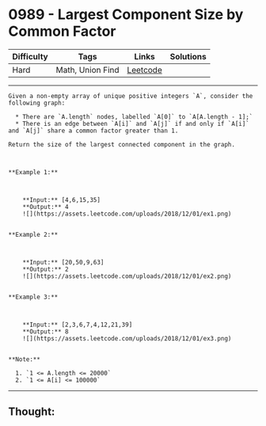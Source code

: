 # 0989 - Largest Component Size by Common Factor

Difficulty  | Tags | Links | Solutions
----------- | ---- | ----- | -----
Hard | Math, Union Find | [Leetcode](https://leetcode.com/problems/largest-component-size-by-common-factor/description/) |


-----------

```
Given a non-empty array of unique positive integers `A`, consider the
following graph:

  * There are `A.length` nodes, labelled `A[0]` to `A[A.length - 1];`
  * There is an edge between `A[i]` and `A[j]` if and only if `A[i]` and `A[j]` share a common factor greater than 1.

Return the size of the largest connected component in the graph.



**Example 1:**

    
    
    **Input:** [4,6,15,35]
    **Output:** 4
    ![](https://assets.leetcode.com/uploads/2018/12/01/ex1.png)
    

**Example 2:**

    
    
    **Input:** [20,50,9,63]
    **Output:** 2
    ![](https://assets.leetcode.com/uploads/2018/12/01/ex2.png)
    

**Example 3:**

    
    
    **Input:** [2,3,6,7,4,12,21,39]
    **Output:** 8
    ![](https://assets.leetcode.com/uploads/2018/12/01/ex3.png)
    

**Note:**

  1. `1 <= A.length <= 20000`
  2. `1 <= A[i] <= 100000`
```

-----------

## Thought:
